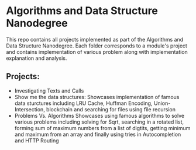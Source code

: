 # Algorithms and Data Structure Nanodegree
 This repo contains all projects implemented as part of the Algorithms and Data Structure Nanodegree. Each folder corresponds to a module's project and contains implementation of various problem along with implementation explanation and analysis.

 ## Projects:
 - Investigating Texts and Calls
 - Show me the data structures:
 Showcases implementation of famous data sturctures including LRU Cache, Huffman Encoding, Union-Intersection, blockchain and searching for files using file recursion
 - Problems Vs. Algorithms
 Showcases using famous algorithms to solve various problems including solving for Sqrt, searching in a rotated list, forming sum of maximum numbers from a list of digtits, getting minimum and maximum from an array and finally using tries in Autocompletion and HTTP Routing
